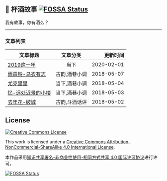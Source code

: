 ## 📙 杯酒故事 [![FOSSA Status](https://app.fossa.com/api/projects/git%2Bgithub.com%2FleCapsimRy%2Fblog.svg?type=shield)](https://app.fossa.com/projects/git%2Bgithub.com%2FleCapsimRy%2Fblog?ref=badge_shield)

我有故事，你有酒么？

***
### 文章列表

文章标题         |文章分类      |更新时间
---              |:--:         |---:
[2019这一年](https://beijiu.ink/posts/2019%E8%BF%99%E4%B8%80%E5%B9%B4.html)  |当下 |2020-02-01
[雨霖铃-乌衣有志](https://beijiu.ink/posts/%E9%9B%A8%E9%9C%96%E9%93%83-%E4%B9%8C%E8%A1%A3%E6%9C%89%E5%BF%97.html)  |古韵,酒巷小调 |2018-05-07
[尤克里里](https://beijiu.ink/posts/%E5%B0%A4%E5%85%8B%E9%87%8C%E9%87%8C.html)         |当下,酒巷小调 |2018-05-04
[忆-远处近景的小楼](https://beijiu.ink/posts/%E5%BF%86-%E8%BF%9C%E5%A4%84%E8%BF%91%E6%99%AF%E7%9A%84%E5%B0%8F%E6%A5%BC.html) |当下,酒巷小调 |2018-05-03
[去年花-破城](https://beijiu.ink/posts/%E5%8E%BB%E5%B9%B4%E8%8A%B1-%E7%A0%B4%E5%9F%8E.html)      |古韵,斗酒话评 |2018-05-02

## License

<a rel="license" href="http://creativecommons.org/licenses/by-nc-sa/4.0/"><img alt="Creative Commons License" style="border-width:0" src="https://i.creativecommons.org/l/by-nc-sa/4.0/88x31.png" /></a>

This work is licensed under a <a rel="license" href="http://creativecommons.org/licenses/by-nc-sa/4.0/">Creative Commons Attribution-NonCommercial-ShareAlike 4.0 International License</a>.

本作品采用<a rel="license" href="http://creativecommons.org/licenses/by-nc-sa/4.0/">知识共享署名-非商业性使用-相同方式共享 4.0 国际许可协议</a>进行许可。

[![FOSSA Status](https://app.fossa.com/api/projects/git%2Bgithub.com%2FleCapsimRy%2Fblog.svg?type=large)](https://app.fossa.com/projects/git%2Bgithub.com%2FleCapsimRy%2Fblog?ref=badge_large)


